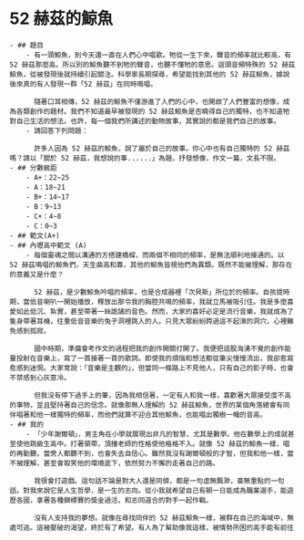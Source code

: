 # 52 赫茲的鯨魚
	- ## 題目
		- 有一頭鯨魚，到今天還一直在人們心中唱歌。牠從一生下來，聲音的頻率就比較高，有 52 赫茲那麼高。所以別的鯨魚聽不到牠的聲音，也聽不懂牠的意思。這頭音頻特殊的 52 赫茲鯨魚，從被發現後就持續引起關注。科學家長期探尋，希望能找到其他的 52 赫茲鯨魚，據說後來真的有人發現一群「52 赫茲」在同時鳴唱。
		  
		  隨著口耳相傳，52 赫茲的鯨魚不僅游進了人們的心中，也開啟了人們豐富的想像，成為各類創作的題材。我們不知道最早被發現的 52 赫茲鯨魚是否曉得自己的獨特，也不知道牠對自己生活的想法。也許，每一個我們所講述的動物故事，其實說的都是我們自己的故事。
		- 請回答下列問題：
		  
		  許多人因為 52 赫茲的鯨魚，說了屬於自己的故事。你心中也有自己獨特的 52 赫茲嗎？請以「關於 52 赫茲，我想說的事......」為題，抒發想像，作文一篇，文長不限。
	- ## 分數級距
		- A+：22~25
		- A：18~21
		- B+：14~17
		- B：9~13
		- C+：4~8
		- C：0~3
	- ## 範文(A+)
	- ## 內壢高中範文 (A)
		- 每個靈魂之間以溝通的方搭建橋樑，而兩個不相同的頻率，是無法順利地接通的。以 52 赫茲鳴唱的鯨魚們，天生曲高和寡，其他的鯨魚皆視他們為異類。既然不能被理解，那存在的意義又是什麼？
		  
		  52 赫茲，是少數鯨魚吟唱的頻率，也是合成器裡「次貝斯」所位於的頻率。自孩提時期，當低音喇叭一開始播放，釋放出那令我的胸腔共鳴的頻率，我就立馬被吸引住。我是多麼喜愛如此低沉、紮實，甚至帶著一絲詭譎的音色。然而，大家的喜好必定是流行音樂，我就成為了隻身帶著耳機，往重低音音樂的兔子洞裡跳入的人。只見大眾紛紛跨過這不起演的洞穴，心裡難免感到孤寂。
		  
		  國中時期，準備會考作文的過程把我的創作開關打開了。我便把這股洶湧不覺的創作能量投射在音樂上，寫了一首接著一首的歌詞。即使我的煩惱和想法都從筆尖慢慢流出，我卻愈寫愈感到迷惘。大家常說：「音樂是主觀的」，但當同一條路上不見他人，只有自己的影子時，也會不禁感到心灰意冷。
		  
		  但我沒有停下過手上的筆，因為我相信著，一定有人和我一樣，喜歡著大眾接受度不高的事物，並且堅持著自己的信念。就像那無人理解的 52 赫茲鯨魚，世界的某個角落總會有同伴唱著和他一樣獨特的頻率，而他們就算不迎合其他鯨魚，也能唱出獨樹一幟的音高。
	- ## 我的
		- 「少年謝爾頓」，男主角在小學就展現出非凡的智慧，尤其是數學。他在數學上的成就甚至使他跳級生高中。打著領帶，頂撞老師的性格使他格格不入。就像 52 赫茲的鯨魚一樣，唱的再動聽，當旁人都聽不到，也會失去自信心。雖然我沒有謝爾頓般的才智，但我和他一樣，當不被理解，甚至會取笑他的環境底下，依然努力不懈的走著自己的路。
		  
		  我很會打遊戲。這句話不論是對大人還是同儕，都是一句虛無飄渺，豪無重點的一句話。對我來說它是人生哲學，是一生的志向。從小我就希望自己有朝一日能成為職業選手，能遊歷各國，拿著各種錦標賽的獎金過活，和志同道合的對手一起作戰。
		  
		  沒有人支持我的夢想。就像在尋找同伴的 52 赫茲鯨魚一樣，被群在自己的海域中，無處可逃。這被壓破的渴望，終於有了希望。有人為了幫助像我這樣，被情勢所困的高手能有前往